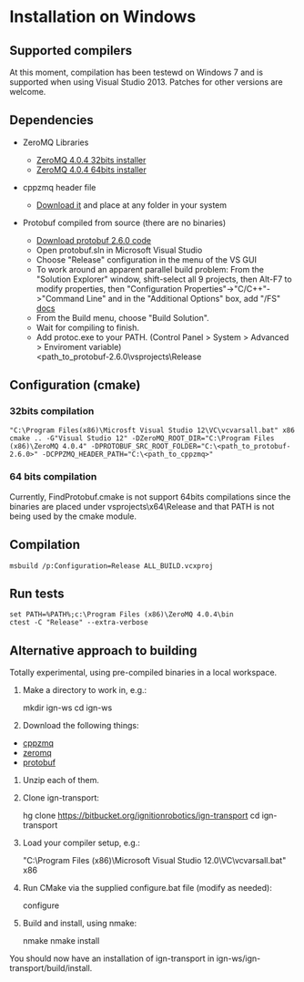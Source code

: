 # Installation on Windows

## Supported compilers

At this moment, compilation has been testewd on Windows 7 and is supported 
when using Visual Studio 2013. Patches for other versions are welcome.

## Dependencies

 - ZeroMQ Libraries
    - [ZeroMQ 4.0.4 32bits installer](http://miru.hk/archive/ZeroMQ-4.0.4~miru1.0-x86.exe)
    - [ZeroMQ 4.0.4 64bits installer](http://miru.hk/archive/ZeroMQ-4.0.4~miru1.0-x64.exe)

 - cppzmq header file
    - [Download it](https://github.com/zeromq/cppzmq) and place at any folder in your system
 
 - Protobuf compiled from source (there are no binaries)
    - [Download protobuf 2.6.0 code](https://protobuf.googlecode.com/svn/rc/protobuf-2.6.0.zip)
    - Open protobuf.sln in Microsoft Visual Studio
    - Choose "Release" configuration in the menu of the VS GUI
    - To work around an apparent parallel build problem: From the "Solution Explorer" window, shift-select all 9 projects, then Alt-F7 to modify properties, then "Configuration Properties"->"C/C++"->"Command Line" and in the "Additional Options" box, add "/FS" [docs](http://msdn.microsoft.com/en-us/library/dn502518.aspx)
    - From the Build menu, choose "Build Solution". 
    - Wait for compiling to finish.
    - Add protoc.exe to your PATH. (Control Panel > System > Advanced > Enviroment variable)    
      <path_to_protobuf-2.6.0\vsprojects\Release

## Configuration (cmake)

### 32bits compilation

    "C:\Program Files(x86)\Microsft Visual Studio 12\VC\vcvarsall.bat" x86
    cmake .. -G"Visual Studio 12" -DZeroMQ_ROOT_DIR="C:\Program Files (x86)\ZeroMQ 4.0.4" -DPROTOBUF_SRC_ROOT_FOLDER="C:\<path_to_protobuf-2.6.0>" -DCPPZMQ_HEADER_PATH="C:\<path_to_cppzmq>"

### 64 bits compilation

   Currently, FindProtobuf.cmake is not support 64bits compilations since the
   binaries are placed under vsprojects\x64\Release and that PATH is not being
   used by the cmake module.

## Compilation
 
    msbuild /p:Configuration=Release ALL_BUILD.vcxproj

## Run tests

    set PATH=%PATH%;c:\Program Files (x86)\ZeroMQ 4.0.4\bin
    ctest -C "Release" --extra-verbose

## Alternative approach to building

Totally experimental, using pre-compiled binaries in a local workspace.

1. Make a directory to work in, e.g.:

    mkdir ign-ws
    cd ign-ws

1. Download the following things:

  - [cppzmq](http://packages.osrfoundation.org/win32/deps/cppzmq.zip)
  - [zeromq](http://packages.osrfoundation.org/win32/deps/zeromq-3.2.4.zip)
  - [protobuf](http://packages.osrfoundation.org/win32/deps/protobuf-2.6.0-win32-vc12.zip)

1. Unzip each of them.

1. Clone ign-transport:

    hg clone https://bitbucket.org/ignitionrobotics/ign-transport
    cd ign-transport

1. Load your compiler setup, e.g.:

    "C:\Program Files (x86)\Microsoft Visual Studio 12.0\VC\vcvarsall.bat" x86

1. Run CMake via the supplied configure.bat file (modify as needed):

    configure

1. Build and install, using nmake:
 
    nmake
    nmake install

You should now have an installation of ign-transport in ign-ws/ign-transport/build/install.
